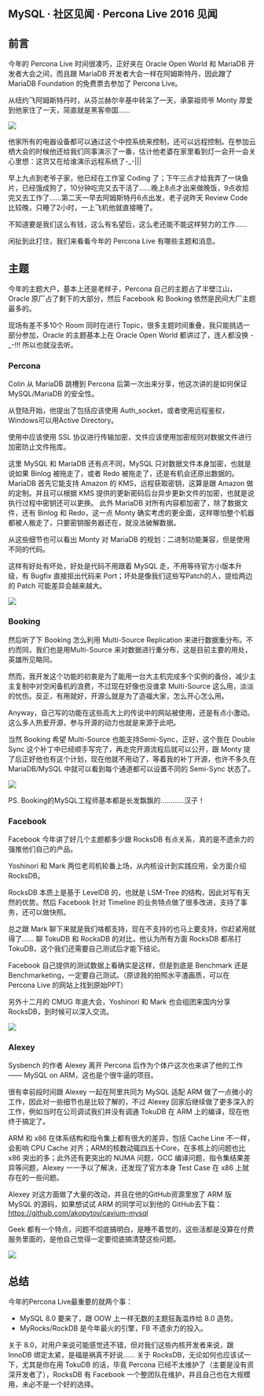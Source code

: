## MySQL · 社区见闻 · Percona Live 2016 见闻


    
## 前言


今年的 Percona Live 时间很凑巧，正好夹在 Oracle Open World 和 MariaDB 开发者大会之间，而且跟 MariaDB 开发者大会一样在阿姆斯特丹，因此蹭了 MariaDB Foundation 的免费票去参加了 Percona Live。  


从纽约飞阿姆斯特丹时，从芬兰赫尔辛基中转呆了一天，承蒙祖师爷 Monty 厚爱到他家住了一天，简直就是黑客帝国……  


![][0]  


他家所有的电器设备都可以通过这个中控系统来控制，还可以远程控制。在参加云栖大会的时候他还给我们同事演示了一番，估计他老婆在家里看到灯一会开一会关心里想：这货又在给谁演示远程系统了-_-|||  


早上九点到老爷子家，他已经在工作室 Coding 了；下午三点才给我弄了一块鱼片，已经饿成狗了，10分钟吃完又去干活了……晚上8点才出来做晚饭，9点收拾完又去工作了……第二天一早去阿姆斯特丹6点出发，老子说昨天 Review Code 比较晚，只睡了2小时，一上飞机他就直接睡了。  


不知道要是我们这么有钱，这么有名望后，这么老还能不能这样努力的工作……  


闲扯到此打住，我们来看看今年的 Percona Live 有哪些主题和消息。  

## 主题


今年的主题大户，基本上还是老样子，Percona 自己的主题占了半壁江山，Oracle 原厂占了剩下的大部分，然后 Facebook 和 Booking 依然是民间大厂主题最多的。  


现场有差不多10个 Room 同时在进行 Topic，很多主题时间重叠，我只能挑选一部分参加，Oracle 的主题基本上在 Oracle  Open World 都讲过了，连人都没换 -_-!!! 所以也就没去听。  

### Percona


Colin 从 MariaDB 跳槽到 Percona 后第一次出来分享，他这次讲的是如何保证 MySQL/MariaDB 的安全性。  


从登陆开始，他提出了包括应该使用 Auth_socket，或者使用远程鉴权，Windows可以用Active Directory。  


使用中应该使用 SSL 协议进行传输加密，文件应该使用加密规则对数据文件进行加密防止文件拖库。  


这里 MySQL 和 MariaDB 还有点不同，MySQL 只对数据文件本身加密，也就是说如果 Binlog 被拖走了，或者 Redo 被拖走了，还是有机会还原出数据的。
MariaDB 首先它能支持 Amazon 的 KMS，远程获取密钥，这算是跟 Amazon 做的定制。并且可以根据 KMS 提供的更新密码后台异步更新文件的加密，也就是说执行过程中密钥还可以更换。
此外 MariaDB 对所有内容都加密了，除了数据文件，还有 Binlog 和 Redo，这一点 Monty 确实考虑的更全面，这样哪怕整个机器都被人搬走了，只要密钥服务器还在，就没法破解数据。  


从这些细节也可以看出 Monty 对 MariaDB 的规划：二进制功能兼容，但是使用不同的代码。  


这样有好处有坏处，好处是代码不用跟着 MySQL 走，不用等待官方小版本升级，有 Bugfix 直接抠出代码来 Port；坏处是像我们这些写Patch的人，提给两边的 Patch 可能差异会越来越大。  


![][1]  

### Booking


然后听了下 Booking 怎么利用 Multi-Source Replication 来进行数据重分布。不约而同，我们也是用Multi-Source 来对数据进行重分布，这是目前主要的用处，英雄所见略同。  


然而，我开发这个功能的初衷是为了能用一台大主机完成多个实例的备份，减少主主复制中对空闲备机的浪费，不过现在好像也没谁拿 Multi-Source 这么用，淡淡的忧伤。反正，有用就好，开源么就是为了造福大家，怎么开心怎么用。  


Anyway，自己写的功能在这些高大上的传说中的网站被使用，还是有点小激动。这么多人热爱开源，参与开源的动力也就是来源于此吧。  


当然 Booking 希望 Multi-Source 也能支持Semi-Sync，正好，这个我在 Double Sync 这个补丁中已经顺手写完了，再走完开源流程后就可以公开，跟 Monty 提了后正好他也有这个计划，现在他就不用动了，等着我的补丁开源，也许不多久在 MariaDB/MySQL 中就可以看到每个通道都可以设置不同的 Semi-Sync 状态了。  


![][2]  


PS. Booking的MySQL工程师基本都是长发飘飘的…………汉子！  

### Facebook


Facebook 今年讲了好几个主题都多少跟 RocksDB 有点关系，真的是不遗余力的强推他们自己的产品。  


Yoshinori 和 Mark 两位老司机轮番上场，从内核设计到实践应用，全方面介绍RocksDB。  


RocksDB 本质上是基于 LevelDB 的，也就是 LSM-Tree 的结构，因此对写有天然的优势。然后 Facebook 针对 Timeline 的业务特点做了很多改进，支持了事务，还可以做快照。  


总之跟 Mark 聊下来就是我们啥都支持，现在不支持的也马上要支持，你赶紧用就得了…… 聊 TokuDB 和 RocksDB 的对比，他认为所有方面 RocksDB 都吊打 TokuDB，这个我们还需要自己测试后才能下结论。  


Facebook 自己提供的测试数据上看确实是这样，但是到底是 Benchmark 还是 Benchmarketing，一定要自己测试。（原谅我的拍照水平渣画质，可以在 Percona Live 的网站上找到原始PPT）  


另外十二月的 CMUG 年底大会，Yoshinori 和 Mark 也会组团来国内分享 RocksDB，到时候可以深入交流。  


![][3]  

### Alexey


Sysbench 的作者 Alexey 离开 Percona 后作为个体户这次也来讲了他的工作 —— MySQL on ARM，这也是个很牛逼的项目。  


很有幸前段时间跟 Alexey 一起在阿里共同为 MySQL 适配 ARM 做了一点微小的工作，因此对一些细节也是比较了解的，不过 Alexey 回家后继续做了更多深入的工作，例如当时在公司调试我们并没有调通 TokuDB 在 ARM 上的编译，现在他终于搞定了。  


ARM 和 x86 在体系结构和指令集上都有很大的差异，包括 Cache Line 不一样，会影响 CPU Cache 对齐；ARM的核数动辄四五十Core，在多核上的问题也比 x86 突出的多；此外还有更突出的 NUMA 问题，GCC 编译问题，指令集结果差异等问题，Alexey 一一予以了解决，还发现了官方本身 Test Case 在 x86 上就存在的一些问题。  


Alexey 对这方面做了大量的改动，并且在他的GitHub资源里放了 ARM 版 MySQL 的源码，如果想试试 ARM 的同学可以到他的 GitHub去下载：https://github.com/akopytov/cavium-mysql  


Geek 都有一个特点，问题不彻底搞明白，是睡不着觉的，这些活都是没算在付费服务里面的，是他自己觉得一定要彻底搞清楚这些问题。  


![][4]  

## 总结


今年的Percona Live最重要的就两个事：  

* MySQL 8.0 要来了，跟 OOW 上一样无数的主题狂轰滥炸给 8.0 造势。
* MyRocks/RockDB 是今年最火的引擎，FB 不遗余力的投入。



关于 8.0，对用户来说可能感觉还不错，但对我们这些内核开发者来说，跟 InnoDB 绑定太紧，是福是祸真不好说……
关于 RocksDB，无论如何也应该试一下，尤其是你在用 TokuDB 的话，毕竟 Percona 已经不太维护了（主要是没有资深开发者了），RocksDB 有 Facebook 一个整团队在维护，并且自己也在大规模用，未必不是一个好的选择。  


[0]: http://ata2-img.cn-hangzhou.img-pub.aliyun-inc.com/9b76824011a38dc3eddf9e57ea92661a
[1]: http://ata2-img.cn-hangzhou.img-pub.aliyun-inc.com/3b482fd884821dac8a9f46fe15dd13c0
[2]: http://ata2-img.cn-hangzhou.img-pub.aliyun-inc.com/824df94e28aa7267501d38269eaef2b5
[3]: http://ata2-img.cn-hangzhou.img-pub.aliyun-inc.com/ba9d681722ae1730ae94776b4f15f803
[4]: http://ata2-img.cn-hangzhou.img-pub.aliyun-inc.com/bc054b793da832eb84cb6d867b4e9d71